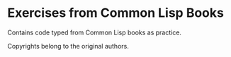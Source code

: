 # Exercises from Common Lisp Books

Contains code typed from Common Lisp books as practice.

Copyrights belong to the original authors.
